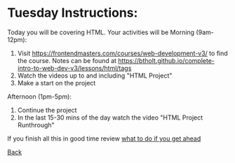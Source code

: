 # Tuesday Instructions:

Today you will be covering HTML. Your activities will be
Morning (9am-12pm):
1. Visit https://frontendmasters.com/courses/web-development-v3/ to find the course. Notes can be found at https://btholt.github.io/complete-intro-to-web-dev-v3/lessons/html/tags
2. Watch the videos up to and including "HTML Project"
3. Make a start on the project

Afternoon (1pm-5pm):
1. Continue the project
2. In the last 15-30 mins of the day watch the video "HTML Project Runthrough"

If you finish all this in good time review [what to do if you get ahead](../Intro/tips.md)

[Back](../week-1-links.md)